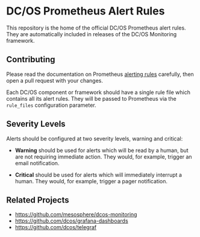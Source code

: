 # DC/OS Prometheus Alert Rules

This repository is the home of the official DC/OS Prometheus alert rules. They are automatically included in releases of the DC/OS Monitoring framework. 

## Contributing

Please read the documentation on Prometheus [alerting rules][1] carefully, then
open a pull request with your changes.

Each DC/OS component or framework should have a single rule file which contains
all its alert rules. They will be passed to Prometheus via the `rule_files` 
configuration parameter.

## Severity Levels

Alerts should be configured at two severity levels, warning and critical:

- **Warning** should be used for alerts which will be read by a human, but are not
requiring immediate action. They would, for example, trigger an email notification. 

- **Critical** should be used for alerts which will immediately interrupt a human.
They would, for example, trigger a pager notification. 

## Related Projects

- https://github.com/mesosphere/dcos-monitoring
- https://github.com/dcos/grafana-dashboards
- https://github.com/dcos/telegraf

[1]: https://prometheus.io/docs/prometheus/latest/configuration/alerting_rules/
